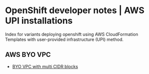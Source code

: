 # OpenShift developer notes | AWS UPI installations

Index for variants deploying openshift using AWS CloudFormation
Templates with user-provided infrastructure (UPI) method.

## AWS BYO VPC

- [BYO VPC with multi CIDR blocks](./upi-byovpc-multi-cidr.md)
